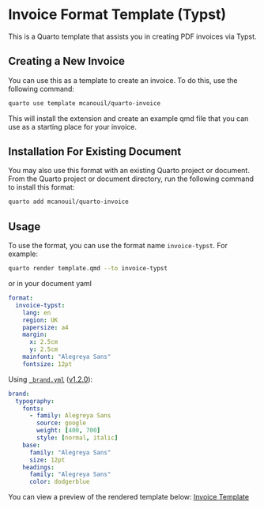 # Invoice Format Template (Typst)

This is a Quarto template that assists you in creating PDF invoices via Typst.

## Creating a New Invoice

You can use this as a template to create an invoice.
To do this, use the following command:

```bash
quarto use template mcanouil/quarto-invoice
```

This will install the extension and create an example qmd file that you can use as a starting place for your invoice.

## Installation For Existing Document

You may also use this format with an existing Quarto project or document.
From the Quarto project or document directory, run the following command to install this format:

```bash
quarto add mcanouil/quarto-invoice
```

## Usage

To use the format, you can use the format name `invoice-typst`.
For example:

```bash
quarto render template.qmd --to invoice-typst
```

or in your document yaml

```yaml
format:
  invoice-typst:
    lang: en
    region: UK
    papersize: a4
    margin:
      x: 2.5cm
      y: 2.5cm
    mainfont: "Alegreya Sans"
    fontsize: 12pt 
```

Using [`_brand.yml`](https://posit-dev.github.io/brand-yml/) ([v1.2.0](../../releases/tag/1.2.0)):

```yml
brand:
  typography:
    fonts:
      - family: Alegreya Sans
        source: google
        weight: [400, 700]
        style: [normal, italic]
    base:
      family: "Alegreya Sans"
      size: 12pt
    headings:
      family: "Alegreya Sans"
      color: dodgerblue
```

You can view a preview of the rendered template below: [Invoice Template](https://m.canouil.dev/quarto-invoice/index.pdf)
